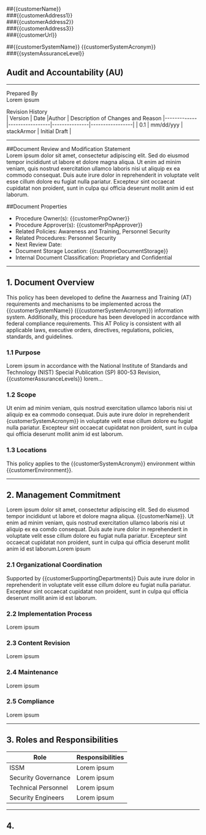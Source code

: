 ##{{customerName}}  
###{{customerAddress1}}  
###{{customerAddress2}}  
###{{customerAddress3}}  
###{{customerUrl}}  

##{{customerSystemName}} {{customerSystemAcronym}}  
###{{systemAssuranceLevel}}  

## Audit and Accountability (AU)  

---

Prepared By  
Lorem ipsum  

Revision History  
| Version    | Date              |Author         | Description of Changes and Reason 
|-------------|-----------------|---------------|-----------------|
| 0.1           | mm/dd/yyy   | stackArmor | Initial Draft  |

---
##Document Review and Modification Statement  
Lorem ipsum dolor sit amet, consectetur adipiscing elit. Sed do eiusmod tempor incididunt ut labore et dolore magna aliqua. Ut enim ad minim veniam, quis nostrud exercitation ullamco laboris nisi ut aliquip ex ea commodo consequat. Duis aute irure dolor in reprehenderit in voluptate velit esse cillum dolore eu fugiat nulla pariatur. Excepteur sint occaecat cupidatat non proident, sunt in culpa qui officia deserunt mollit anim id est laborum.   

##Document Properties  
- Procedure Owner(s): {{customerPnpOwner}}  
- Procedure Approver(s): {{customerPnpApprover}}  
- Related Policies:  Awareness and Training, Personnel Security
- Related Procedures:  Personnel Security
- Next Review Date:  
- Document Storage Location: {{customerDocumentStorage}}  
- Internal Document Classification: Proprietary and Confidential  

---

## 1. Document Overview  
This policy has been developed to define the Awarness and Training (AT) requirements and mechanisms to be implemented across the {{customerSystemName}} ({{customerSystemAcronym}}) information system. Additionally, this procedure has been developed in accordance with federal compliance requirements. This AT Policy is consistent with all applicable laws, executive orders, directives, regulations, policies, standards, and guidelines. 

### 1.1 Purpose  
Lorem ipsum  in accordance with the National Institute of Standards and Technology (NIST) Special Publication (SP) 800-53 Revision, {{customerAssuranceLevels}} lorem...

### 1.2 Scope  
Ut enim ad minim veniam, quis nostrud exercitation ullamco laboris nisi ut aliquip ex ea commodo consequat. Duis aute irure dolor in reprehenderit {customerSystemAcronym}} in voluptate velit esse cillum dolore eu fugiat nulla pariatur. Excepteur sint occaecat cupidatat non proident, sunt in culpa qui officia deserunt mollit anim id est laborum.   

### 1.3 Locations  
This policy applies to the {{customerSystemAcronym}} environment within {{customerEnvironment}}.  

---

## 2. Management Commitment  
Lorem ipsum dolor sit amet, consectetur adipiscing elit. Sed do eiusmod tempor incididunt ut labore et dolore magna aliqua. {{customerName}}. Ut enim ad minim veniam, quis nostrud exercitation ullamco laboris nisi ut aliquip ex ea comdo consequat. Duis aute irure dolor in reprehenderit in voluptate velit esse cillum dolore eu fugiat nulla pariatur. Excepteur sint occaecat cupidatat non proident, sunt in culpa qui officia deserunt mollit anim id est laborum.Lorem ipsum  

### 2.1 Organizational Coordination  
Supported by {{customerSupportingDepartments}} Duis aute irure dolor in reprehenderit in voluptate velit esse cillum dolore eu fugiat nulla pariatur. Excepteur sint occaecat cupidatat non proident, sunt in culpa qui officia deserunt mollit anim id est laborum. 

### 2.2 Implementation Process  
Lorem ipsum  

### 2.3 Content Revision  
Lorem ipsum  

### 2.4 Maintenance  
Lorem ipsum  

### 2.5 Compliance  
Lorem ipsum  

---

## 3. Roles and Responsibilities  

| Role                   | Responsibilities            |
|------------------------|-----------------------------|
| ISSM                   | Lorem ipsum                 |
| Security Governance    | Lorem ipsum                 |
| Technical Personnel    | Lorem ipsum                 |
| Security Engineers     | Lorem ipsum                 |

---

## 4. 